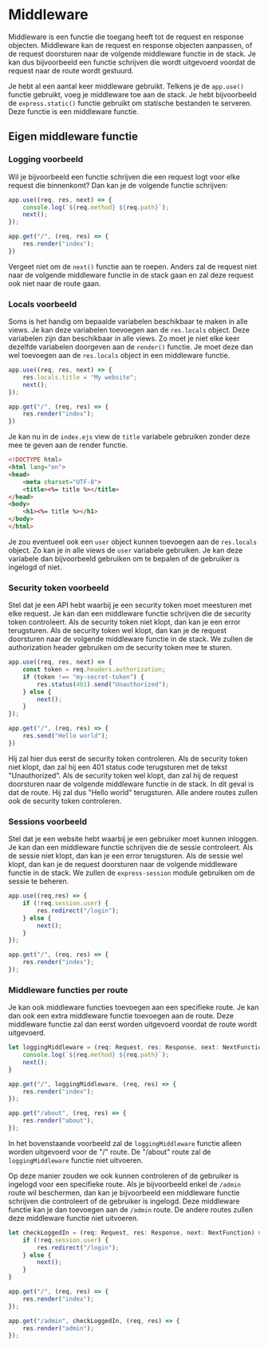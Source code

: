 # Middleware

Middleware is een functie die toegang heeft tot de request en response objecten. Middleware kan de request en response objecten aanpassen, of de request doorsturen naar de volgende middleware functie in de stack. Je kan dus bijvoorbeeld een functie schrijven die wordt uitgevoerd voordat de request naar de route wordt gestuurd. 

Je hebt al een aantal keer middleware gebruikt. Telkens je de `app.use()` functie gebruikt, voeg je middleware toe aan de stack. Je hebt bijvoorbeeld de `express.static()` functie gebruikt om statische bestanden te serveren. Deze functie is een middleware functie.

## Eigen middleware functie
### Logging voorbeeld

Wil je bijvoorbeeld een functie schrijven die een request logt voor elke request die binnenkomt? Dan kan je de volgende functie schrijven:

```typescript
app.use((req, res, next) => {
    console.log(`${req.method} ${req.path}`);
    next();
});

app.get("/", (req, res) => {
    res.render("index");
})
```

Vergeet niet om de `next()` functie aan te roepen. Anders zal de request niet naar de volgende middleware functie in de stack gaan en zal deze request ook niet naar de route gaan.

### Locals voorbeeld

Soms is het handig om bepaalde variabelen beschikbaar te maken in alle views. Je kan deze variabelen toevoegen aan de `res.locals` object. Deze variabelen zijn dan beschikbaar in alle views. Zo moet je niet elke keer dezelfde variabelen doorgeven aan de `render()` functie. Je moet deze dan wel toevoegen aan de `res.locals` object in een middleware functie.

```typescript
app.use((req, res, next) => {
    res.locals.title = "My website";
    next();
});

app.get("/", (req, res) => {
    res.render("index");
})
```

Je kan nu in de `index.ejs` view de `title` variabele gebruiken zonder deze mee te geven aan de render functie.

```html
<!DOCTYPE html>
<html lang="en">
<head>
    <meta charset="UTF-8">
    <title><%= title %></title>
</head>
<body>
    <h1><%= title %></h1>
</body>
</html>
```

Je zou eventueel ook een `user` object kunnen toevoegen aan de `res.locals` object. Zo kan je in alle views de `user` variabele gebruiken. Je kan deze variabele dan bijvoorbeeld gebruiken om te bepalen of de gebruiker is ingelogd of niet.

### Security token voorbeeld

Stel dat je een API hebt waarbij je een security token moet meesturen met elke request. Je kan dan een middleware functie schrijven die de security token controleert. Als de security token niet klopt, dan kan je een error terugsturen. Als de security token wel klopt, dan kan je de request doorsturen naar de volgende middleware functie in de stack. We zullen de authorization header gebruiken om de security token mee te sturen.

```typescript
app.use((req, res, next) => {
    const token = req.headers.authorization;
    if (token !== "my-secret-token") {
        res.status(401).send("Unauthorized");
    } else {
        next();
    }
});

app.get("/", (req, res) => {
    res.send("Hello world");
})
```

Hij zal hier dus eerst de security token controleren. Als de security token niet klopt, dan zal hij een 401 status code terugsturen met de tekst "Unauthorized". Als de security token wel klopt, dan zal hij de request doorsturen naar de volgende middleware functie in de stack. In dit geval is dat de route. Hij zal dus "Hello world" terugsturen. Alle andere routes zullen ook de security token controleren.

### Sessions voorbeeld

Stel dat je een website hebt waarbij je een gebruiker moet kunnen inloggen. Je kan dan een middleware functie schrijven die de sessie controleert. Als de sessie niet klopt, dan kan je een error terugsturen. Als de sessie wel klopt, dan kan je de request doorsturen naar de volgende middleware functie in de stack. We zullen de `express-session` module gebruiken om de sessie te beheren.

```typescript
app.use((req,res) => {
    if (!req.session.user) {
        res.redirect("/login");
    } else {
        next();
    }
});

app.get("/", (req, res) => {
    res.render("index");
});
```

### Middleware functies per route

Je kan ook middleware functies toevoegen aan een specifieke route. Je kan dan ook een extra middleware functie toevoegen aan de route. Deze middleware functie zal dan eerst worden uitgevoerd voordat de route wordt uitgevoerd. 

```typescript
let loggingMiddleware = (req: Request, res: Response, next: NextFunction) => {
    console.log(`${req.method} ${req.path}`);
    next();
}

app.get("/", loggingMiddleware, (req, res) => {
    res.render("index");
});

app.get("/about", (req, res) => {
    res.render("about");
});
```

In het bovenstaande voorbeeld zal de `loggingMiddleware` functie alleen worden uitgevoerd voor de "/" route. De "/about" route zal de `loggingMiddleware` functie niet uitvoeren. 

Op deze manier zouden we ook kunnen controleren of de gebruiker is ingelogd voor een specifieke route. Als je bijvoorbeeld enkel de `/admin` route wil beschermen, dan kan je bijvoorbeeld een middleware functie schrijven die controleert of de gebruiker is ingelogd. Deze middleware functie kan je dan toevoegen aan de `/admin` route. De andere routes zullen deze middleware functie niet uitvoeren.

```typescript
let checkLoggedIn = (req: Request, res: Response, next: NextFunction) => {
    if (!req.session.user) {
        res.redirect("/login");
    } else {
        next();
    }
}

app.get("/", (req, res) => {
    res.render("index");
});

app.get("/admin", checkLoggedIn, (req, res) => {
    res.render("admin");
});
```